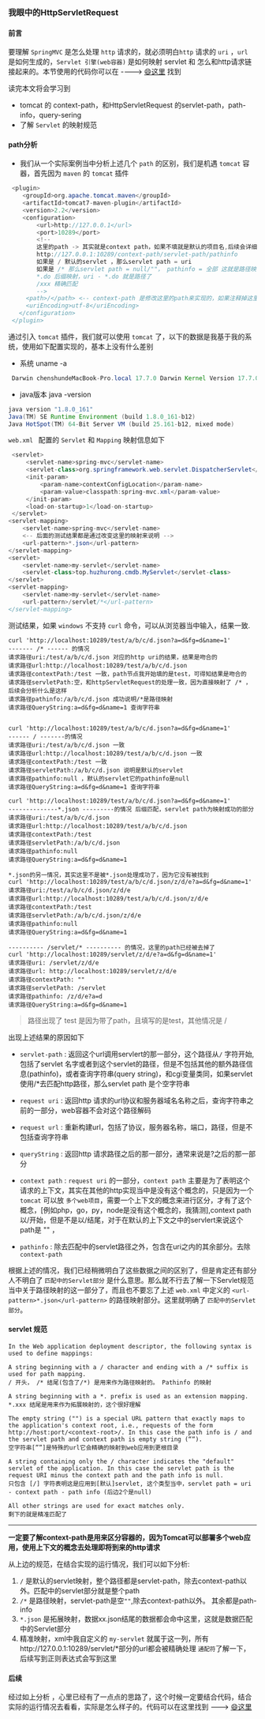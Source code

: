 ### 我眼中的HttpServletRequest

#### 前言
要理解 `SpringMVC` 是怎么处理 `http` 请求的，就必须明白`http` 请求的 `uri` ，`url` 是如何生成的，`Servlet 引擎(web容器)` 是如何映射 servlet 和 怎么和http请求链接起来的。本节使用的代码你可以在 ----> [😄这里](https://github.com/chenshun00/verification)  找到

读完本文将会学习到

*	tomcat 的 context-path，和HttpServletRequest 的servlet-path，path-info，query-sering
* 	了解 `Servlet` 的映射规范

#### path分析
*	我们从一个实际案例当中分析上述几个 `path` 的区别，我们是机遇 `tomcat` 容器，首先因为 `maven` 的 `tomcat` 插件

```java
 <plugin>
    <groupId>org.apache.tomcat.maven</groupId>
    <artifactId>tomcat7-maven-plugin</artifactId>
    <version>2.2</version>
    <configuration>
        <url>http://127.0.0.1</url>
        <port>10289</port>
        <!--
        这里的path -> 其实就是context path，如果不填就是默认的项目名,后续会详细比较这些区别
        http://127.0.0.1:10289/context-path/servlet-path/pathinfo
        如果是 / 默认的servlet ，那么servlet path = uri
        如果是 /* 那么servlet path = null/""， pathinfo = 全部 这就是路径映射了
        *.do 后缀映射，uri - *.do 就是路径了
        /xxx 精确匹配
        -->
     <path>/</path> <-- context-path 是修改这里的path来实现的，如果注释掉这里，那么就是默认的项目名称 -->
     <uriEncoding>utf-8</uriEncoding>
   </configuration>
 </plugin>
```

通过引入 `tomcat` 插件，我们就可以使用 `tomcat` 了，以下的数据是我基于我的系统，使用如下配置实现的，基本上没有什么差别

*	系统 uname -a 

```java
 Darwin chenshundeMacBook-Pro.local 17.7.0 Darwin Kernel Version 17.7.0: Thu Jun 21 22:53:14 PDT 2018; root:xnu-4570.71.2~1/RELEASE_X86_64 x86_64
```
 
 *	java版本 java -version
	
``` java
java version "1.8.0_161"
Java(TM) SE Runtime Environment (build 1.8.0_161-b12)
Java HotSpot(TM) 64-Bit Server VM (build 25.161-b12, mixed mode)
```

`web.xml ` 配置的 `Servlet` 和 `Mapping` 映射信息如下

```java
 <servlet>
     <servlet-name>spring-mvc</servlet-name>
     <servlet-class>org.springframework.web.servlet.DispatcherServlet</servlet-class>
     <init-param>
         <param-name>contextConfigLocation</param-name>
         <param-value>classpath:spring-mvc.xml</param-value>
     </init-param>
     <load-on-startup>1</load-on-startup>
 </servlet>
<servlet-mapping>
    <servlet-name>spring-mvc</servlet-name>
    <-- 后面的测试结果都是通过改变这里的映射来说明 -->
    <url-pattern>*.json</url-pattern>
</servlet-mapping>
<servlet>
    <servlet-name>my-servlet</servlet-name>
    <servlet-class>top.huzhurong.cmdb.MyServlet</servlet-class>
</servlet>
<servlet-mapping>
    <servlet-name>my-servlet</servlet-name>
    <url-pattern>/servlet/*</url-pattern>
</servlet-mapping>
```
测试结果，如果 `windows` 不支持 `curl` 命令，可以从浏览器当中输入，结果一致.

```
curl 'http://localhost:10289/test/a/b/c/d.json?a=d&fg=d&name=1'
------- /* ------ 的情况
请求路径uri:/test/a/b/c/d.json 对应的http uri的结果，结果是吻合的
请求路径url:http://localhost:10289/test/a/b/c/d.json 
请求路径contextPath:/test 一致，path节点我开始填的是test，可得知结果是吻合的
请求路径servletPath:空，和httpServletRequest的处理一致，因为直接映射了 /* ，后续会分析什么是这样
请求路径pathinfo:/a/b/c/d.json 成功说明/*是路径映射
请求路径QueryString:a=d&fg=d&name=1 查询字符串


curl 'http://localhost:10289/test/a/b/c/d.json?a=d&fg=d&name=1'
------ / -------的情况
请求路径uri:/test/a/b/c/d.json 一致
请求路径url:http://localhost:10289/test/a/b/c/d.json 一致
请求路径contextPath:/test 一致
请求路径servletPath:/a/b/c/d.json 说明是默认的servlet
请求路径pathinfo:null ，默认的servlet它的pathinfo是null
请求路径QueryString:a=d&fg=d&name=1 查询字符串

curl 'http://localhost:10289/test/a/b/c/d.json?a=d&fg=d&name=1'
--------------*.json ---------的情况 后缀匹配，servlet path为映射成功的部分
请求路径uri:/test/a/b/c/d.json
请求路径url:http://localhost:10289/test/a/b/c/d.json
请求路径contextPath:/test
请求路径servletPath:/a/b/c/d.json
请求路径pathinfo:null
请求路径QueryString:a=d&fg=d&name=1

*.json的另一情况，其实这里不是被*.json处理成功了，因为它没有被找到
curl 'http://localhost:10289/test/a/b/c/d.json/z/d/e?a=d&fg=d&name=1'
请求路径uri:/test/a/b/c/d.json/z/d/e
请求路径url:http://localhost:10289/test/a/b/c/d.json/z/d/e
请求路径contextPath:/test
请求路径servletPath:/a/b/c/d.json/z/d/e
请求路径pathinfo:null
请求路径QueryString:a=d&fg=d&name=1

---------- /servlet/* ---------- 的情况，这里的path已经被去掉了
curl 'http://localhost:10289/servlet/z/d/e?a=d&fg=d&name=1'
请求路径uri: /servlet/z/d/e
请求路径url: http://localhost:10289/servlet/z/d/e
请求路径contextPath: ""
请求路径servletPath: /servlet
请求路径pathinfo: /z/d/e?a=d
请求路径QueryString:a=d&fg=d&name=1
```

> 路径出现了 test 是因为带了path，且填写的是test，其他情况是 /

出现上述结果的原因如下

*	`servlet-path` : 返回这个url调用servlert的那一部分，这个路径从` / ` 字符开始,包括了servlet 名字或者到这个servlet的路径，但是不包括其他的额外路径信息(pathinfo)，或者查询字符串(query string)，和cgi变量类同，如果servlet使用/*去匹配http路径，那么servlet path 是个空字符串

*	`request uri` : 返回http 请求的url协议和服务器域名名称之后，查询字符串之前的一部分，web容器不会对这个路径解码

*	`request url` : 重新构建url，包括了协议，服务器名称，端口，路径，但是不包括查询字符串

*	`queryString` : 返回http 请求路径之后的那一部分，通常来说是?之后的那一部分

*	`context path` : `request uri` 的一部分，`context path` 主要是为了表明这个请求的上下文，其实在其他的http实现当中是没有这个概念的，只是因为一个 `tomcat` 可以放 `多个web项目`，需要一个上下文的概念来进行区分，才有了这个概念，[例如php，go，py，node是没有这个概念的，我猜测],context path以/开始，但是不是以/结尾，对于在默认的上下文之中的servlert来说这个path是 "" ，

*	`pathinfo` : 除去匹配中的servlet路径之外，包含在uri之内的其余部分。去除 `context-path`

根据上述的情况，我们已经稍微明白了这些数据之间的区别了，但是肯定还有部分人不明白了 `匹配中的Servlet部分` 是什么意思。那么就不行去了解一下Servlet规范当中关于路径映射的这一部分了，而且也不要忘了上述 `web.xml` 中定义的 `<url-pattern>*.json</url-pattern>` 的路径映射部分。这里就明确了 `匹配中的Servlet部分`。

#### servlet 规范
```
In the Web application deployment descriptor, the following syntax is used to define mappings:

A string beginning with a / character and ending with a /* suffix is used for path mapping.
/ 开头， /* 结尾(包含了/*) 是用来作为路径映射的。 Pathinfo 的映射

A string beginning with a *. prefix is used as an extension mapping.
*.xxx 结尾是用来作为拓展映射的，这个很好理解

The empty string ("") is a special URL pattern that exactly maps to the application's context root, i.e., requests of the form http://host:port/<context-root>/. In this case the path info is / and the servlet path and context path is empty string (““).
空字符串[””]是特殊的url它会精确的映射到web应用到更根目录

A string containing only the / character indicates the "default" servlet of the application. In this case the servlet path is the request URI minus the context path and the path info is null.
只包含 [/] 字符表明这是应用到[默认]servlet, 这个类型当中，servlet path = uri - context path - path info (后边2个是null)

All other strings are used for exact matches only.
剩下的就是精准匹配了
```
****
**一定要了解context-path是用来区分容器的，因为Tomcat可以部署多个web应用，使用上下文的概念去处理即将到来的http请求**

从上边的规范，在结合实现的运行情况，我们可以如下分析:

1. `/` 是默认的servlet映射，整个路径都是servlet-path，除去context-path以外。匹配中的servlet部分就是整个path 
2. `/*` 是路径映射，servlet-path是空`""`,除去context-path以外。 其余都是path-info
3. `*.json` 是拓展映射，数据xx.json结尾的数据都会命中这里，这就是数据匹配中的Servlet部分
4. 精准映射，xml中我自定义的 `my-servlet` 就属于这一列，所有http://127.0.0.1:10289/servlet/*部分的url都会被精确处理 `通配符`了解一下，后续写到正则表达式会写到这里

#### 后续

经过如上分析 ，心里已经有了一点点的思路了，这个时候一定要结合代码，结合实际的运行情况去看看，实际是怎么样子的。代码可以在这里找到 ---> [😄这里](https://github.com/chenshun00/verification)  
